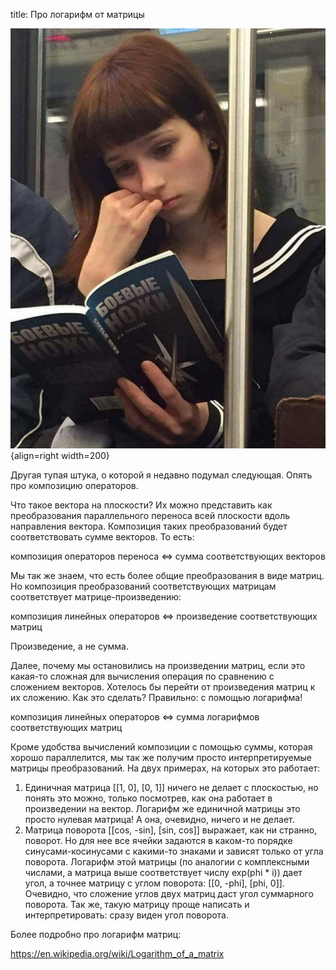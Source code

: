 title: Про логарифм от матрицы

![](/blog/static/img/WNE1ImB3lDs.jpg){align=right width=200}

Другая тупая штука, о которой я недавно подумал следующая. Опять про композицию операторов.

Что такое вектора на плоскости? Их можно представить как преобразования параллельного переноса всей плоскости вдоль направления вектора. Композиция таких преобразований будет соответствовать сумме векторов. То есть:

композиция операторов переноса <=> сумма соответствующих векторов

Мы так же знаем, что есть более общие преобразования в виде матриц. Но композиция преобразований соответствующих матрицам соответствует матрице-произведению:

композиция линейных операторов <=> произведение соответствующих матриц

Произведение, а не сумма.

Далее, почему мы остановились на произведении матриц, если это какая-то сложная для вычисления операция по сравнению с сложением векторов. Хотелось бы перейти от произведения матриц к их сложению. Как это сделать? Правильно: с помощью логарифма!

композиция линейных операторов <=> сумма логарифмов соответствующих матриц

Кроме удобства вычислений композиции с помощью суммы, которая хорошо параллелится, мы так же получим просто интерпретируемые матрицы преобразований. На двух примерах, на которых это работает:

1. Единичная матрица [­[1, 0], [0, 1]] ничего не делает с плоскостью, но понять это можно, только посмотрев, как она работает в произведении на вектор. Логарифм же единичной матрицы это просто нулевая матрица! А она, очевидно, ничего и не делает.
2. Матрица поворота [­[cos, -sin], [sin, cos]] выражает, как ни странно, поворот. Но для нее все ячейки задаются в каком-то порядке синусами-косинусами с какими-то знаками и зависят только от угла поворота. Логарифм этой матрицы (по аналогии с комплексными числами, а матрица выше соответствует числу exp(phi * i)) дает угол, а точнее матрицу с углом поворота: [­[0, -phi], [phi, 0]]. Очевидно, что сложение углов двух матриц даст угол суммарного поворота. Так же, такую матрицу проще написать и интерпретировать: сразу виден угол поворота.

Более подробно про логарифм матриц:

https://en.wikipedia.org/wiki/Logarithm_of_a_matrix
